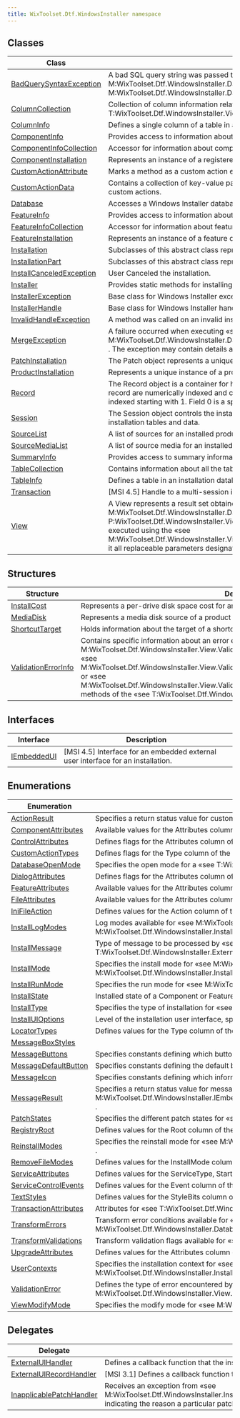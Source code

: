 ```yaml
---
title: WixToolset.Dtf.WindowsInstaller namespace
---
```

## Classes
| Class | Description |
| -------- | ----------- |
| [BadQuerySyntaxException](badquerysyntaxexception) | A bad SQL query string was passed to «see M:WixToolset.Dtf.WindowsInstaller.Database.OpenView(System.String,System.Object[])» or «see M:WixToolset.Dtf.WindowsInstaller.Database.Execute(System.String,System.Object[])» . |
| [ColumnCollection](columncollection) | Collection of column information related to a «see T:WixToolset.Dtf.WindowsInstaller.TableInfo» or «see T:WixToolset.Dtf.WindowsInstaller.View» . |
| [ColumnInfo](columninfo) | Defines a single column of a table in an installer database. |
| [ComponentInfo](componentinfo) | Provides access to information about a component within the context of an installation session. |
| [ComponentInfoCollection](componentinfocollection) | Accessor for information about components within the context of an installation session. |
| [ComponentInstallation](componentinstallation) | Represents an instance of a registered component. |
| [CustomActionAttribute](customactionattribute) | Marks a method as a custom action entry point. |
| [CustomActionData](customactiondata) | Contains a collection of key-value pairs suitable for passing between immediate and deferred/rollback/commit custom actions. |
| [Database](database) | Accesses a Windows Installer database. |
| [FeatureInfo](featureinfo) | Provides access to information about a feature within the context of an installation session. |
| [FeatureInfoCollection](featureinfocollection) | Accessor for information about features within the context of an installation session. |
| [FeatureInstallation](featureinstallation) | Represents an instance of a feature of an installed product. |
| [Installation](installation) | Subclasses of this abstract class represent a unique instance of a registered product or patch installation. |
| [InstallationPart](installationpart) | Subclasses of this abstract class represent an instance of a registered feature or component. |
| [InstallCanceledException](installcanceledexception) | User Canceled the installation. |
| [Installer](installer) | Provides static methods for installing and configuring products and patches. |
| [InstallerException](installerexception) | Base class for Windows Installer exceptions. |
| [InstallerHandle](installerhandle) | Base class for Windows Installer handle types (Database, View, Record, SummaryInfo). |
| [InvalidHandleException](invalidhandleexception) | A method was called on an invalid installer handle. The handle may have been already closed. |
| [MergeException](mergeexception) | A failure occurred when executing «see M:WixToolset.Dtf.WindowsInstaller.Database.Merge(WixToolset.Dtf.WindowsInstaller.Database,System.String)» . The exception may contain details about the merge conflict. |
| [PatchInstallation](patchinstallation) | The Patch object represents a unique instance of a patch that has been registered or applied. |
| [ProductInstallation](productinstallation) | Represents a unique instance of a product that is either advertised, installed or unknown. |
| [Record](record) | The Record object is a container for holding and transferring a variable number of values. Fields within the record are numerically indexed and can contain strings, integers, streams, and null values. Record fields are indexed starting with 1. Field 0 is a special format field. |
| [Session](session) | The Session object controls the installation process. It opens the install database, which contains the installation tables and data. |
| [SourceList](sourcelist) | A list of sources for an installed product or patch. |
| [SourceMediaList](sourcemedialist) | A list of source media for an installed product or patch. |
| [SummaryInfo](summaryinfo) | Provides access to summary information of a Windows Installer database. |
| [TableCollection](tablecollection) | Contains information about all the tables in a Windows Installer database. |
| [TableInfo](tableinfo) | Defines a table in an installation database. |
| [Transaction](transaction) | [MSI 4.5] Handle to a multi-session install transaction. |
| [View](view) | A View represents a result set obtained when processing a query using the «see M:WixToolset.Dtf.WindowsInstaller.Database.OpenView(System.String,System.Object[])» method of a «see P:WixToolset.Dtf.WindowsInstaller.View.Database» . Before any data can be transferred, the query must be executed using the «see M:WixToolset.Dtf.WindowsInstaller.View.Execute(WixToolset.Dtf.WindowsInstaller.Record)» method, passing to it all replaceable parameters designated within the SQL query string. |
## Structures
| Structure | Description |
| -------- | ----------- |
| [InstallCost](installcost) | Represents a per-drive disk space cost for an installation. |
| [MediaDisk](mediadisk) | Represents a media disk source of a product or a patch. |
| [ShortcutTarget](shortcuttarget) | Holds information about the target of a shortcut file. |
| [ValidationErrorInfo](validationerrorinfo) | Contains specific information about an error encountered by the «see M:WixToolset.Dtf.WindowsInstaller.View.Validate(WixToolset.Dtf.WindowsInstaller.Record)» , «see M:WixToolset.Dtf.WindowsInstaller.View.ValidateNew(WixToolset.Dtf.WindowsInstaller.Record)» , or «see M:WixToolset.Dtf.WindowsInstaller.View.ValidateFields(WixToolset.Dtf.WindowsInstaller.Record)» methods of the «see T:WixToolset.Dtf.WindowsInstaller.View» class. |
## Interfaces
| Interface | Description |
| -------- | ----------- |
| [IEmbeddedUI](iembeddedui) | [MSI 4.5] Interface for an embedded external user interface for an installation. |
## Enumerations
| Enumeration | Description |
| -------- | ----------- |
| [ActionResult](actionresult) | Specifies a return status value for custom actions. |
| [ComponentAttributes](componentattributes) | Available values for the Attributes column of the Component table. |
| [ControlAttributes](controlattributes) | Defines flags for the Attributes column of the Control table. |
| [CustomActionTypes](customactiontypes) | Defines flags for the Type column of the CustomAction table. |
| [DatabaseOpenMode](databaseopenmode) | Specifies the open mode for a «see T:WixToolset.Dtf.WindowsInstaller.Database» . |
| [DialogAttributes](dialogattributes) | Defines flags for the Attributes column of the Dialog table. |
| [FeatureAttributes](featureattributes) | Available values for the Attributes column of the Feature table. |
| [FileAttributes](fileattributes) | Available values for the Attributes column of the File table. |
| [IniFileAction](inifileaction) | Defines values for the Action column of the IniFile and RemoveIniFile tables. |
| [InstallLogModes](installlogmodes) | Log modes available for «see M:WixToolset.Dtf.WindowsInstaller.Installer.EnableLog(WixToolset.Dtf.WindowsInstaller.InstallLogModes,System.String)» and «see M:WixToolset.Dtf.WindowsInstaller.Installer.SetExternalUI(WixToolset.Dtf.WindowsInstaller.ExternalUIHandler,WixToolset.Dtf.WindowsInstaller.InstallLogModes)» . |
| [InstallMessage](installmessage) | Type of message to be processed by «see M:WixToolset.Dtf.WindowsInstaller.Session.Message(WixToolset.Dtf.WindowsInstaller.InstallMessage,WixToolset.Dtf.WindowsInstaller.Record)» , «see T:WixToolset.Dtf.WindowsInstaller.ExternalUIHandler» , or «see T:WixToolset.Dtf.WindowsInstaller.ExternalUIRecordHandler» . |
| [InstallMode](installmode) | Specifies the install mode for «see M:WixToolset.Dtf.WindowsInstaller.Installer.ProvideComponent(System.String,System.String,System.String,WixToolset.Dtf.WindowsInstaller.InstallMode)» or «see M:WixToolset.Dtf.WindowsInstaller.Installer.ProvideQualifiedComponent(System.String,System.String,WixToolset.Dtf.WindowsInstaller.InstallMode,System.String)» . |
| [InstallRunMode](installrunmode) | Specifies the run mode for «see M:WixToolset.Dtf.WindowsInstaller.Session.GetMode(WixToolset.Dtf.WindowsInstaller.InstallRunMode)» . |
| [InstallState](installstate) | Installed state of a Component or Feature. |
| [InstallType](installtype) | Specifies the type of installation for «see M:WixToolset.Dtf.WindowsInstaller.Installer.ApplyPatch(System.String,System.String,WixToolset.Dtf.WindowsInstaller.InstallType,System.String)» . |
| [InstallUIOptions](installuioptions) | Level of the installation user interface, specified with «see M:WixToolset.Dtf.WindowsInstaller.Installer.SetInternalUI(WixToolset.Dtf.WindowsInstaller.InstallUIOptions)» . |
| [LocatorTypes](locatortypes) | Defines values for the Type column of the CompLocator, IniLocator, and RegLocator tables. |
| [MessageBoxStyles](messageboxstyles) |  |
| [MessageButtons](messagebuttons) | Specifies constants defining which buttons to display for a message. This can be cast to the MessageBoxButtons enum in System.Windows.Forms and System.Windows. |
| [MessageDefaultButton](messagedefaultbutton) | Specifies constants defining the default button on a message. This can be cast to the MessageBoxDefaultButton enum in System.Windows.Forms and System.Windows. |
| [MessageIcon](messageicon) | Specifies constants defining which information to display. This can be cast to the MessageBoxIcon enum in System.Windows.Forms and System.Windows. |
| [MessageResult](messageresult) | Specifies a return status value for message handlers. These values are returned by «see M:WixToolset.Dtf.WindowsInstaller.Session.Message(WixToolset.Dtf.WindowsInstaller.InstallMessage,WixToolset.Dtf.WindowsInstaller.Record)» , «see T:WixToolset.Dtf.WindowsInstaller.ExternalUIHandler» , and «see M:WixToolset.Dtf.WindowsInstaller.IEmbeddedUI.ProcessMessage(WixToolset.Dtf.WindowsInstaller.InstallMessage,WixToolset.Dtf.WindowsInstaller.Record,WixToolset.Dtf.WindowsInstaller.MessageButtons,WixToolset.Dtf.WindowsInstaller.MessageIcon,WixToolset.Dtf.WindowsInstaller.MessageDefaultButton)» . |
| [PatchStates](patchstates) | Specifies the different patch states for «see M:WixToolset.Dtf.WindowsInstaller.PatchInstallation.GetPatches(System.String,System.String,System.String,WixToolset.Dtf.WindowsInstaller.UserContexts,WixToolset.Dtf.WindowsInstaller.PatchStates)» . |
| [RegistryRoot](registryroot) | Defines values for the Root column of the Registry, RemoveRegistry, and RegLocator tables. |
| [ReinstallModes](reinstallmodes) | Specifies the reinstall mode for «see M:WixToolset.Dtf.WindowsInstaller.Installer.ReinstallFeature(System.String,System.String,WixToolset.Dtf.WindowsInstaller.ReinstallModes)» or «see M:WixToolset.Dtf.WindowsInstaller.Installer.ReinstallProduct(System.String,WixToolset.Dtf.WindowsInstaller.ReinstallModes)» . |
| [RemoveFileModes](removefilemodes) | Defines values for the InstallMode column of the RemoveFile table. |
| [ServiceAttributes](serviceattributes) | Defines values for the ServiceType, StartType, and ErrorControl columns of the ServiceInstall table. |
| [ServiceControlEvents](servicecontrolevents) | Defines values for the Event column of the ServiceControl table. |
| [TextStyles](textstyles) | Defines values for the StyleBits column of the TextStyle table. |
| [TransactionAttributes](transactionattributes) | Attributes for «see T:WixToolset.Dtf.WindowsInstaller.Transaction» methods. |
| [TransformErrors](transformerrors) | Transform error conditions available for «see M:WixToolset.Dtf.WindowsInstaller.Database.CreateTransformSummaryInfo(WixToolset.Dtf.WindowsInstaller.Database,System.String,WixToolset.Dtf.WindowsInstaller.TransformErrors,WixToolset.Dtf.WindowsInstaller.TransformValidations)» or «see M:WixToolset.Dtf.WindowsInstaller.Database.ApplyTransform(System.String,WixToolset.Dtf.WindowsInstaller.TransformErrors)» . |
| [TransformValidations](transformvalidations) | Transform validation flags available for «see M:WixToolset.Dtf.WindowsInstaller.Database.CreateTransformSummaryInfo(WixToolset.Dtf.WindowsInstaller.Database,System.String,WixToolset.Dtf.WindowsInstaller.TransformErrors,WixToolset.Dtf.WindowsInstaller.TransformValidations)» . |
| [UpgradeAttributes](upgradeattributes) | Defines values for the Attributes column of the Upgrade table. |
| [UserContexts](usercontexts) | Specifies the installation context for «see T:WixToolset.Dtf.WindowsInstaller.ProductInstallation» s, «see T:WixToolset.Dtf.WindowsInstaller.PatchInstallation» es, and «see M:WixToolset.Dtf.WindowsInstaller.Installer.DetermineApplicablePatches(System.String,System.String[],WixToolset.Dtf.WindowsInstaller.InapplicablePatchHandler,System.String,WixToolset.Dtf.WindowsInstaller.UserContexts)»  |
| [ValidationError](validationerror) | Defines the type of error encountered by the «see M:WixToolset.Dtf.WindowsInstaller.View.Validate(WixToolset.Dtf.WindowsInstaller.Record)» , «see M:WixToolset.Dtf.WindowsInstaller.View.ValidateNew(WixToolset.Dtf.WindowsInstaller.Record)» , or «see M:WixToolset.Dtf.WindowsInstaller.View.ValidateFields(WixToolset.Dtf.WindowsInstaller.Record)» methods of the «see T:WixToolset.Dtf.WindowsInstaller.View» class. |
| [ViewModifyMode](viewmodifymode) | Specifies the modify mode for «see M:WixToolset.Dtf.WindowsInstaller.View.Modify(WixToolset.Dtf.WindowsInstaller.ViewModifyMode,WixToolset.Dtf.WindowsInstaller.Record)» . |
## Delegates
| Delegate | Description |
| -------- | ----------- |
| [ExternalUIHandler](externaluihandler) | Defines a callback function that the installer calls for progress notification and error messages. |
| [ExternalUIRecordHandler](externaluirecordhandler) | [MSI 3.1] Defines a callback function that the installer calls for record-based progress notification and error messages. |
| [InapplicablePatchHandler](inapplicablepatchhandler) | Receives an exception from «see M:WixToolset.Dtf.WindowsInstaller.Installer.DetermineApplicablePatches(System.String,System.String[],WixToolset.Dtf.WindowsInstaller.InapplicablePatchHandler,System.String,WixToolset.Dtf.WindowsInstaller.UserContexts)» indicating the reason a particular patch is not applicable to a product. |
